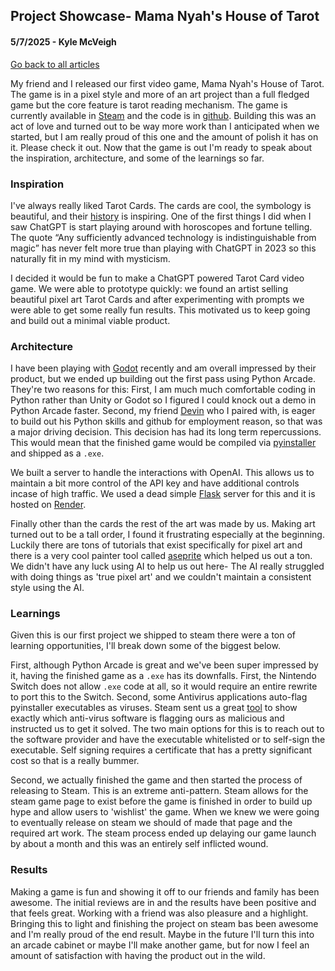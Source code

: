 ## Project Showcase-  Mama Nyah's House of Tarot
#### 5/7/2025 - Kyle McVeigh
[Go back to all articles](../../)

My friend and I released our first video game, Mama Nyah's House of Tarot. The game is in a pixel style and more of an art project than a full fledged game but the core feature is tarot reading mechanism. The game is currently available in [Steam](https://store.steampowered.com/app/3582900/Mama_Nyahs_House_of_Tarot/) and the code is in [github](https://github.com/DevinReid/Tarot_Generate_Arcade). Building this was an act of love and turned out to be way more work than I anticipated when we started, but I am really proud of this one and the amount of polish it has on it. Please check it out. Now that the game is out I'm ready to speak about the inspiration, architecture, and some of the learnings so far. 

### Inspiration 
I've always really liked Tarot Cards. The cards are cool, the symbology is beautiful, and their [history](https://en.wikipedia.org/wiki/Tarot) is inspiring. One of the first things I did when I saw ChatGPT is start playing around with horoscopes and fortune telling. The quote “Any sufficiently advanced technology is indistinguishable from magic” has never felt more true than playing with ChatGPT in 2023 so this naturally fit in my mind with mysticism. 

I decided it would be fun to make a ChatGPT powered Tarot Card video game. We were able to prototype quickly: we found an artist selling beautiful pixel art Tarot Cards and after experimenting with prompts we were able to get some really fun results. This motivated us to keep going and build out a minimal viable product. 

### Architecture 
I have been playing with [Godot](https://godotengine.org/) recently and am overall impressed by their product, but we ended up building out the first pass using Python Arcade. They're two reasons for this: First, I am much much comfortable coding in Python rather than Unity or Godot so I figured I could knock out a demo in Python Arcade faster. Second, my friend [Devin](https://github.com/DevinReid) who I paired with, is eager to build out his Python skills and github for employment reason, so that was a major driving decision. This decision has had its long term repercussions. This would mean that the finished game would be compiled via [pyinstaller](https://pyinstaller.org/en/stable/) and shipped as a `.exe`.

We built a server to handle the interactions with OpenAI. This allows us to maintain a bit more control of the API key and have additional controls incase of high traffic. We used a dead simple [Flask](https://flask.palletsprojects.com/en/stable/) server for this and it is hosted on [Render](https://render.com/).

Finally other than the cards the rest of the art was made by us. Making art turned out to be a tall order, I found it frustrating especially at the beginning. Luckily there are tons of tutorials that exist specifically for pixel art and there is a very cool painter tool called [aseprite](https://www.aseprite.org/) which helped us out a ton. We didn't have any luck using AI to help us out here- The AI really struggled with doing things as 'true pixel art' and we couldn't maintain a consistent style using the AI. 

### Learnings 
Given this is our first project we shipped to steam there were a ton of learning opportunities, I'll break down some of the biggest below. 

First, although Python Arcade is great and we've been super impressed by it, having the finished game as a `.exe` has its downfalls. First, the Nintendo Switch does not allow `.exe` code at all, so it would require an entire rewrite to port this to the Switch. Second, some Antivirus applications auto-flag pyinstaller executables as viruses. Steam sent us a great [tool](https://www.virustotal.com/gui/file/19147c326f5dfcced08dad26fe3520d75d745a8376f45c1ebb93c6164ac16ae6/detection) to show exactly which anti-virus software is flagging ours as malicious and instructed us to get it solved. The two main options for this is to reach out to the software provider and have the executable whitelisted or to self-sign the executable. Self signing requires a certificate that has a pretty significant cost so that is a really bummer. 

Second, we actually finished the game and then started the process of releasing to Steam. This is an extreme anti-pattern. Steam allows for the steam game page to exist before the game is finished in order to build up hype and allow users to 'wishlist' the game. When we knew we were going to eventually release on steam we should of made that page and the required art work. The steam process ended up delaying our game launch by about a month and this was an entirely self inflicted wound. 

### Results 
Making a game is fun and showing it off to our friends and family has been awesome. The initial reviews are in and the results have been positive and that feels great. Working with a friend was also pleasure and a highlight. Bringing this to light and finishing the project on steam bas been awesome and I'm really proud of the end result. Maybe in the future I'll turn this into an arcade cabinet or maybe I'll make another game, but for now I feel an amount of satisfaction with having the product out in the wild.